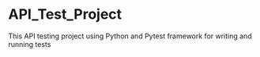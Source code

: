 # API_Test_Project
This API testing project using Python and Pytest framework for writing and running tests
